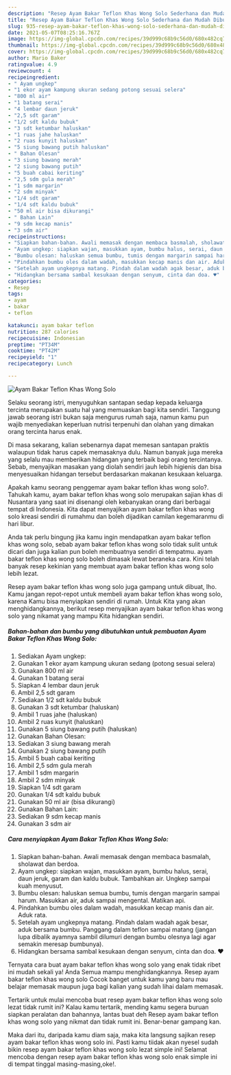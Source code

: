 ```yaml
---
description: "Resep Ayam Bakar Teflon Khas Wong Solo Sederhana dan Mudah Dibuat"
title: "Resep Ayam Bakar Teflon Khas Wong Solo Sederhana dan Mudah Dibuat"
slug: 935-resep-ayam-bakar-teflon-khas-wong-solo-sederhana-dan-mudah-dibuat
date: 2021-05-07T08:25:16.767Z
image: https://img-global.cpcdn.com/recipes/39d999c68b9c56d0/680x482cq70/ayam-bakar-teflon-khas-wong-solo-foto-resep-utama.jpg
thumbnail: https://img-global.cpcdn.com/recipes/39d999c68b9c56d0/680x482cq70/ayam-bakar-teflon-khas-wong-solo-foto-resep-utama.jpg
cover: https://img-global.cpcdn.com/recipes/39d999c68b9c56d0/680x482cq70/ayam-bakar-teflon-khas-wong-solo-foto-resep-utama.jpg
author: Mario Baker
ratingvalue: 4.9
reviewcount: 4
recipeingredient:
- " Ayam ungkep"
- "1 ekor ayam kampung ukuran sedang potong sesuai selera"
- "800 ml air"
- "1 batang serai"
- "4 lembar daun jeruk"
- "2,5 sdt garam"
- "1/2 sdt kaldu bubuk"
- "3 sdt ketumbar haluskan"
- "1 ruas jahe haluskan"
- "2 ruas kunyit haluskan"
- "5 siung bawang putih haluskan"
- " Bahan Olesan"
- "3 siung bawang merah"
- "2 siung bawang putih"
- "5 buah cabai keriting"
- "2,5 sdm gula merah"
- "1 sdm margarin"
- "2 sdm minyak"
- "1/4 sdt garam"
- "1/4 sdt kaldu bubuk"
- "50 ml air bisa dikurangi"
- " Bahan Lain"
- "9 sdm kecap manis"
- "3 sdm air"
recipeinstructions:
- "Siapkan bahan-bahan. Awali memasak dengan membaca basmalah, sholawat dan berdoa."
- "Ayam ungkep: siapkan wajan, masukkan ayam, bumbu halus, serai, daun jeruk, garam dan kaldu bubuk. Tambahkan air. Ungkep sampai kuah menyusut."
- "Bumbu olesan: haluskan semua bumbu, tumis dengan margarin sampai harum. Masukkan air, aduk sampai mengental. Matikan api."
- "Pindahkan bumbu oles dalam wadah, masukkan kecap manis dan air. Aduk rata."
- "Setelah ayam ungkepnya matang. Pindah dalam wadah agak besar, aduk bersama bumbu. Panggang dalam teflon sampai matang (jangan lupa dibalik ayamnya sambil dilumuri dengan bumbu olesnya lagi agar semakin meresap bumbunya)."
- "Hidangkan bersama sambal kesukaan dengan senyum, cinta dan doa. ♥️"
categories:
- Resep
tags:
- ayam
- bakar
- teflon

katakunci: ayam bakar teflon 
nutrition: 287 calories
recipecuisine: Indonesian
preptime: "PT34M"
cooktime: "PT42M"
recipeyield: "1"
recipecategory: Lunch

---
```



![Ayam Bakar Teflon Khas Wong Solo](https://img-global.cpcdn.com/recipes/39d999c68b9c56d0/680x482cq70/ayam-bakar-teflon-khas-wong-solo-foto-resep-utama.jpg)

Selaku seorang istri, menyuguhkan santapan sedap kepada keluarga tercinta merupakan suatu hal yang memuaskan bagi kita sendiri. Tanggung jawab seorang istri bukan saja mengurus rumah saja, namun kamu pun wajib menyediakan keperluan nutrisi terpenuhi dan olahan yang dimakan orang tercinta harus enak.

Di masa  sekarang, kalian sebenarnya dapat memesan santapan praktis walaupun tidak harus capek memasaknya dulu. Namun banyak juga mereka yang selalu mau memberikan hidangan yang terbaik bagi orang tercintanya. Sebab, menyajikan masakan yang diolah sendiri jauh lebih higienis dan bisa menyesuaikan hidangan tersebut berdasarkan makanan kesukaan keluarga. 



Apakah kamu seorang penggemar ayam bakar teflon khas wong solo?. Tahukah kamu, ayam bakar teflon khas wong solo merupakan sajian khas di Nusantara yang saat ini disenangi oleh kebanyakan orang dari berbagai tempat di Indonesia. Kita dapat menyajikan ayam bakar teflon khas wong solo kreasi sendiri di rumahmu dan boleh dijadikan camilan kegemaranmu di hari libur.

Anda tak perlu bingung jika kamu ingin mendapatkan ayam bakar teflon khas wong solo, sebab ayam bakar teflon khas wong solo tidak sulit untuk dicari dan juga kalian pun boleh membuatnya sendiri di tempatmu. ayam bakar teflon khas wong solo boleh dimasak lewat beraneka cara. Kini telah banyak resep kekinian yang membuat ayam bakar teflon khas wong solo lebih lezat.

Resep ayam bakar teflon khas wong solo juga gampang untuk dibuat, lho. Kamu jangan repot-repot untuk membeli ayam bakar teflon khas wong solo, karena Kamu bisa menyiapkan sendiri di rumah. Untuk Kita yang akan menghidangkannya, berikut resep menyajikan ayam bakar teflon khas wong solo yang nikamat yang mampu Kita hidangkan sendiri.

<!--inarticleads1-->

##### Bahan-bahan dan bumbu yang dibutuhkan untuk pembuatan Ayam Bakar Teflon Khas Wong Solo:

1. Sediakan  Ayam ungkep:
1. Gunakan 1 ekor ayam kampung ukuran sedang (potong sesuai selera)
1. Gunakan 800 ml air
1. Gunakan 1 batang serai
1. Siapkan 4 lembar daun jeruk
1. Ambil 2,5 sdt garam
1. Sediakan 1/2 sdt kaldu bubuk
1. Gunakan 3 sdt ketumbar (haluskan)
1. Ambil 1 ruas jahe (haluskan)
1. Ambil 2 ruas kunyit (haluskan)
1. Gunakan 5 siung bawang putih (haluskan)
1. Gunakan  Bahan Olesan:
1. Sediakan 3 siung bawang merah
1. Gunakan 2 siung bawang putih
1. Ambil 5 buah cabai keriting
1. Ambil 2,5 sdm gula merah
1. Ambil 1 sdm margarin
1. Ambil 2 sdm minyak
1. Siapkan 1/4 sdt garam
1. Gunakan 1/4 sdt kaldu bubuk
1. Gunakan 50 ml air (bisa dikurangi)
1. Gunakan  Bahan Lain:
1. Sediakan 9 sdm kecap manis
1. Gunakan 3 sdm air




<!--inarticleads2-->

##### Cara menyiapkan Ayam Bakar Teflon Khas Wong Solo:

1. Siapkan bahan-bahan. Awali memasak dengan membaca basmalah, sholawat dan berdoa.
1. Ayam ungkep: siapkan wajan, masukkan ayam, bumbu halus, serai, daun jeruk, garam dan kaldu bubuk. Tambahkan air. Ungkep sampai kuah menyusut.
1. Bumbu olesan: haluskan semua bumbu, tumis dengan margarin sampai harum. Masukkan air, aduk sampai mengental. Matikan api.
1. Pindahkan bumbu oles dalam wadah, masukkan kecap manis dan air. Aduk rata.
1. Setelah ayam ungkepnya matang. Pindah dalam wadah agak besar, aduk bersama bumbu. Panggang dalam teflon sampai matang (jangan lupa dibalik ayamnya sambil dilumuri dengan bumbu olesnya lagi agar semakin meresap bumbunya).
1. Hidangkan bersama sambal kesukaan dengan senyum, cinta dan doa. ♥️




Ternyata cara buat ayam bakar teflon khas wong solo yang enak tidak ribet ini mudah sekali ya! Anda Semua mampu menghidangkannya. Resep ayam bakar teflon khas wong solo Cocok banget untuk kamu yang baru mau belajar memasak maupun juga bagi kalian yang sudah lihai dalam memasak.

Tertarik untuk mulai mencoba buat resep ayam bakar teflon khas wong solo lezat tidak rumit ini? Kalau kamu tertarik, mending kamu segera buruan siapkan peralatan dan bahannya, lantas buat deh Resep ayam bakar teflon khas wong solo yang nikmat dan tidak rumit ini. Benar-benar gampang kan. 

Maka dari itu, daripada kamu diam saja, maka kita langsung sajikan resep ayam bakar teflon khas wong solo ini. Pasti kamu tiidak akan nyesel sudah bikin resep ayam bakar teflon khas wong solo lezat simple ini! Selamat mencoba dengan resep ayam bakar teflon khas wong solo enak simple ini di tempat tinggal masing-masing,oke!.

